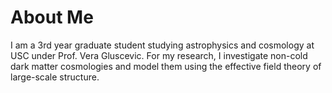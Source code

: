 # About Me
I am a 3rd year graduate student studying astrophysics and cosmology at USC under Prof. Vera Gluscevic. For my research, I investigate non-cold dark matter cosmologies and model them using the effective field theory of large-scale structure.
